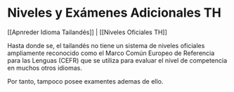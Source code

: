 # Niveles y Exámenes Adicionales TH

[[Apnreder Idioma Tailandés]] | [[Niveles Oficiales TH]]

Hasta donde se, el tailandés no tiene un sistema de niveles oficiales ampliamente reconocido como el Marco Común Europeo de Referencia para las Lenguas (CEFR) que se utiliza para evaluar el nivel de competencia en muchos otros idiomas.

Por tanto, tampoco posee examentes ademas de ello.